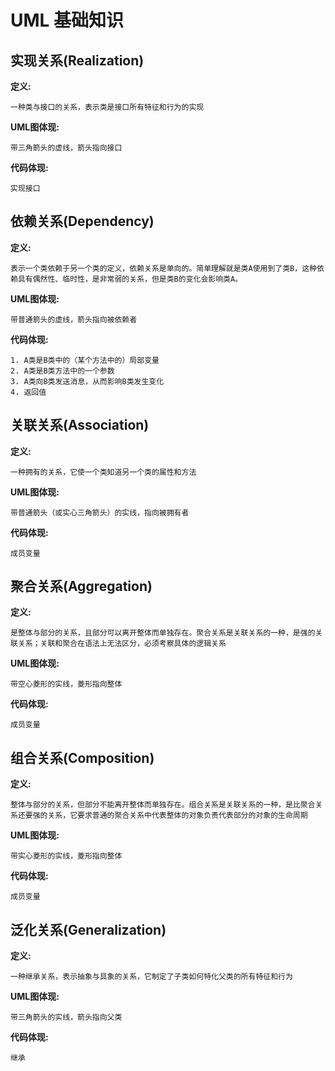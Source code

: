 # UML 基础知识

## 实现关系(Realization)

**定义:**
    
    一种类与接口的关系，表示类是接口所有特征和行为的实现

**UML图体现:**

    带三角箭头的虚线，箭头指向接口

**代码体现:**

    实现接口

## 依赖关系(Dependency)

**定义:**
    
    表示一个类依赖于另一个类的定义，依赖关系是单向的。简单理解就是类A使用到了类B，这种依赖具有偶然性、临时性，是非常弱的关系，但是类B的变化会影响类A。

**UML图体现:**

    带普通箭头的虚线，箭头指向被依赖者

**代码体现:**

    1. A类是B类中的（某个方法中的）局部变量
    2. A类是B类方法中的一个参数
    3. A类向B类发送消息，从而影响B类发生变化
    4. 返回值

## 关联关系(Association)

**定义:**

    一种拥有的关系，它使一个类知道另一个类的属性和方法

**UML图体现:**

    带普通箭头（或实心三角箭头）的实线，指向被拥有者

**代码体现:**

    成员变量

## 聚合关系(Aggregation)

**定义:**

    是整体与部分的关系，且部分可以离开整体而单独存在。聚合关系是关联关系的一种，是强的关联关系；关联和聚合在语法上无法区分，必须考察具体的逻辑关系

**UML图体现:**

    带空心菱形的实线，菱形指向整体

**代码体现:**

    成员变量

## 组合关系(Composition)

**定义:**

    整体与部分的关系，但部分不能离开整体而单独存在。组合关系是关联关系的一种，是比聚合关系还要强的关系，它要求普通的聚合关系中代表整体的对象负责代表部分的对象的生命周期

**UML图体现:**

    带实心菱形的实线，菱形指向整体

**代码体现:**

    成员变量

## 泛化关系(Generalization)

**定义:**

    一种继承关系，表示抽象与具象的关系，它制定了子类如何特化父类的所有特征和行为

**UML图体现:**

    带三角箭头的实线，箭头指向父类

**代码体现:**

    继承


